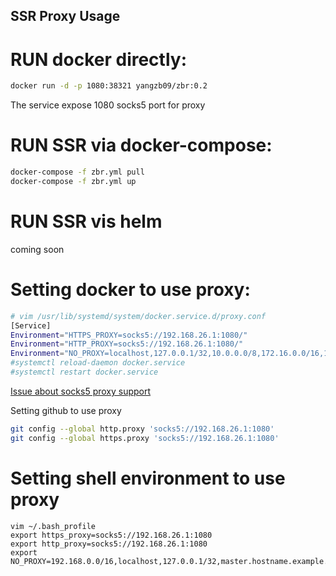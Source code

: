 ## SSR Proxy Usage

# RUN docker directly:
```bash
docker run -d -p 1080:38321 yangzb09/zbr:0.2 
```
The service expose 1080 socks5 port for proxy

# RUN SSR via docker-compose:
```bash
docker-compose -f zbr.yml pull
docker-compose -f zbr.yml up
```
# RUN SSR vis helm

coming soon

# Setting docker to use proxy:
```bash
# vim /usr/lib/systemd/system/docker.service.d/proxy.conf 
[Service]
Environment="HTTPS_PROXY=socks5://192.168.26.1:1080/"
Environment="HTTP_PROXY=socks5://192.168.26.1:1080/"
Environment="NO_PROXY=localhost,127.0.0.1/32,10.0.0.0/8,172.16.0.0/16,192.168.1.0/24"
#systemctl reload-daemon docker.service
#systemctl restart docker.service
```
[Issue about socks5 proxy support](https://github.com/moby/moby/issues/16083)

Setting github to use proxy
```bash
git config --global http.proxy 'socks5://192.168.26.1:1080'
git config --global https.proxy 'socks5://192.168.26.1:1080'
```

# Setting shell environment to use proxy
```shell
vim ~/.bash_profile
export https_proxy=socks5://192.168.26.1:1080
export http_proxy=socks5://192.168.26.1:1080
export NO_PROXY=192.168.0.0/16,localhost,127.0.0.1/32,master.hostname.example.com,10.0.0.0/8,172.16.0.0/16
```
